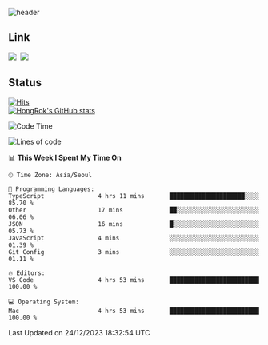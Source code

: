 ![header](https://capsule-render.vercel.app/api?type=waving&color=065ac9&height=300&section=header&text=HongRok%20K.&fontSize=80&animation=fadeIn&fontColor=FFFFFF&fontAlignY=45)

## Link
<a href="https://instagram.com/_hongrok"><img src="https://img.shields.io/badge/Instagram-E4405F?style=for-the-badge&logo=Instagram&logoColor=white"/></a>&nbsp;
<img src="https://img.shields.io/badge/HongRok @hlog2e-5865F2?style=for-the-badge&logo=Discord&logoColor=white"/>&nbsp;

## Status
[![Hits](https://hits.seeyoufarm.com/api/count/incr/badge.svg?url=https%3A%2F%2Fgithub.com%2Fhlog2e&count_bg=%2358CAFB&title_bg=%23555555&icon=&icon_color=%23E7E7E7&title=hits&edge_flat=false)](https://hits.seeyoufarm.com)<br/>
[![HongRok's GitHub stats](https://github-readme-stats.vercel.app/api?username=hlog2e)](https://github.com/anuraghazra/github-readme-stats)
<!--START_SECTION:waka-->
![Code Time](http://img.shields.io/badge/Code%20Time-524%20hrs%2010%20mins-blue)

![Lines of code](https://img.shields.io/badge/From%20Hello%20World%20I%27ve%20Written-483.6%20thousand%20lines%20of%20code-blue)

📊 **This Week I Spent My Time On** 

```text
🕑︎ Time Zone: Asia/Seoul

💬 Programming Languages: 
TypeScript               4 hrs 11 mins       █████████████████████░░░░   85.70 % 
Other                    17 mins             ██░░░░░░░░░░░░░░░░░░░░░░░   06.06 % 
JSON                     16 mins             █░░░░░░░░░░░░░░░░░░░░░░░░   05.73 % 
JavaScript               4 mins              ░░░░░░░░░░░░░░░░░░░░░░░░░   01.39 % 
Git Config               3 mins              ░░░░░░░░░░░░░░░░░░░░░░░░░   01.11 % 

🔥 Editors: 
VS Code                  4 hrs 53 mins       █████████████████████████   100.00 % 

💻 Operating System: 
Mac                      4 hrs 53 mins       █████████████████████████   100.00 % 
```


 Last Updated on 24/12/2023 18:32:54 UTC
<!--END_SECTION:waka-->
